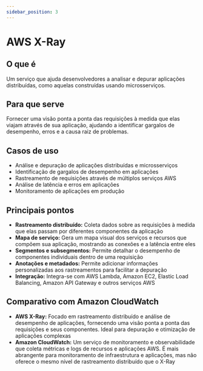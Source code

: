 ```yaml
---
sidebar_position: 3
---
```


# AWS X-Ray

## O que é
Um serviço que ajuda desenvolvedores a analisar e depurar aplicações distribuídas, como aquelas construídas usando microsserviços.

## Para que serve
Fornecer uma visão ponta a ponta das requisições à medida que elas viajam através de sua aplicação, ajudando a identificar gargalos de desempenho, erros e a causa raiz de problemas.

## Casos de uso
- Análise e depuração de aplicações distribuídas e microsserviços
- Identificação de gargalos de desempenho em aplicações
- Rastreamento de requisições através de múltiplos serviços AWS
- Análise de latência e erros em aplicações
- Monitoramento de aplicações em produção

## Principais pontos
- **Rastreamento distribuído:** Coleta dados sobre as requisições à medida que elas passam por diferentes componentes da aplicação
- **Mapa de serviço:** Gera um mapa visual dos serviços e recursos que compõem sua aplicação, mostrando as conexões e a latência entre eles
- **Segmentos e subsegmentos:** Permite detalhar o desempenho de componentes individuais dentro de uma requisição
- **Anotações e metadados:** Permite adicionar informações personalizadas aos rastreamentos para facilitar a depuração
- **Integração:** Integra-se com AWS Lambda, Amazon EC2, Elastic Load Balancing, Amazon API Gateway e outros serviços AWS

## Comparativo com Amazon CloudWatch
- **AWS X-Ray:** Focado em rastreamento distribuído e análise de desempenho de aplicações, fornecendo uma visão ponta a ponta das requisições e seus componentes. Ideal para depuração e otimização de aplicações complexas
- **Amazon CloudWatch:** Um serviço de monitoramento e observabilidade que coleta métricas e logs de recursos e aplicações AWS. É mais abrangente para monitoramento de infraestrutura e aplicações, mas não oferece o mesmo nível de rastreamento distribuído que o X-Ray 
